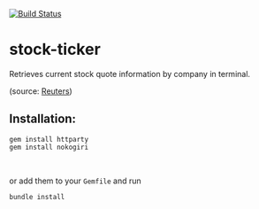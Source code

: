 [![Build Status](https://travis-ci.org/dankreiger/stock-ticker.svg?branch=master)](https://travis-ci.org/dankreiger/stock-ticker)


stock-ticker
============

<p>Retrieves current stock quote information by company in terminal.<p>
(source: <a href="http://www.reuters.com">Reuters</a>)

<h2>Installation:</h2>
<pre>
<code>gem install httparty</code>
<code>gem install nokogiri</code>
</pre>
<br>
<p> or add them to your <code>Gemfile</code> and run 
<pre><code>bundle install</code></pre>
